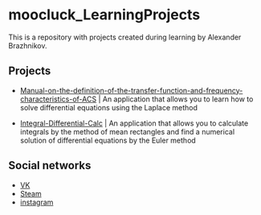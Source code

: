 # moocluck_LearningProjects
This is a repository with projects created during learning by Alexander Brazhnikov. 


## Projects
+ [Manual-on-the-definition-of-the-transfer-function-and-frequency-characteristics-of-ACS](https://github.com/moocluck/moocluck_LearningProjects/tree/Manual-on-the-definition-of-the-transfer-function-and-frequency-characteristics-of-ACS) | 
An application that allows you to learn how to solve differential equations using the Laplace method

+ [Integral-Differential-Calc](https://github.com/moocluck/moocluck_LerningProjects/tree/Integral-Differential-Calc) | 
An application that allows you to calculate integrals by the method of mean rectangles and find a numerical solution of differential equations by the Euler method


## Social networks

+ [VK](https://vk.com/moocluck)
+ [Steam](https://steamcommunity.com/id/mooc1uck/)
+ [instagram](https://www.instagram.com/moocluck/)

